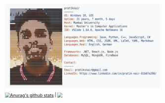 <a href="https://www.linkedin.com/in/pratik-nair-81b07a200/">
  <picture>
    <source media="(prefers-color-scheme: dark)" srcset="https://github.com/pratiksnair/pratiksnair/blob/d293637b2215146b55944b6975f85ca2de265d80/darkmodeu.svg">
    <img alt="Andrew Grant's GitHub Profile README" src="https://github.com/pratiksnair/pratiksnair/blob/dbd5dbf0a3578853cecfd39310b4851fe4de5a26/lightmodeu.svg">
  </picture>
</a>
<a href="https://github.com/anuraghazra/github-readme-stats"><img align="center" src="https://github-readme-stats.vercel.app/api?username=anuraghazra&show_icons=true&include_all_commits=true&theme=buefy&hide_border=true" alt="Anurag's github stats" /></a> | 
<a href="https://github.com/anuraghazra/github-readme-stats"><img align="center" src="https://github-readme-stats.vercel.app/api/top-langs/?username=anuraghazra&layout=compact&theme=buefy&hide_border=true"/></a>
